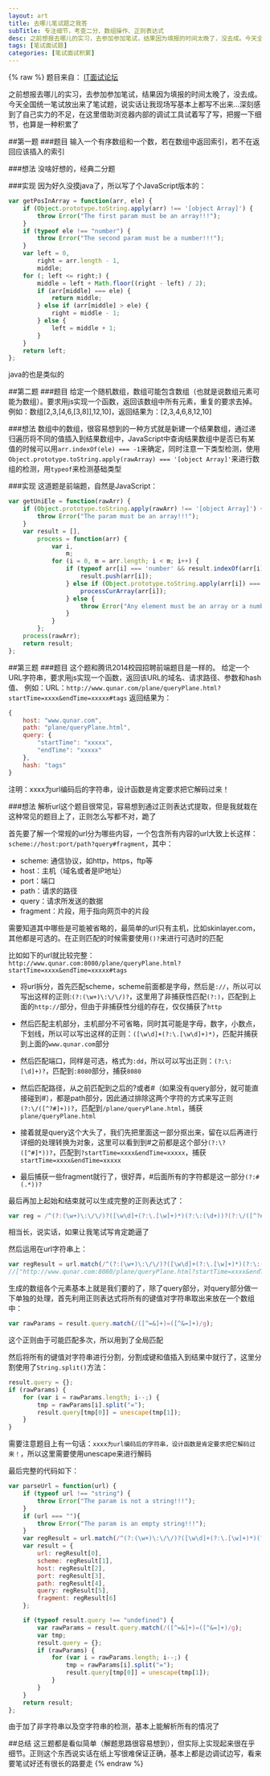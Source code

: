 ```yaml
---
layout: art
title: 去哪儿笔试题之我答
subTitle: 专注细节，考查二分、数组操作、正则表达式
desc: 之前想报去哪儿的实习，去参加参加笔试，结果因为填报的时间太晚了，没去成。今天全国统一笔试放出来了笔试题，说实话让我现场写基本上都写不出来...深刻感到了自己实力的不足，在这里借助浏览器内部的调试工具试着写了写，把握一下细节，也算是一种积累了
tags: [笔试面试题]
categories: [笔试面试积累]
---
```


{% raw %}
题目来自： [IT面试论坛](http://www.itmian4.com/forum.php?mod=forumdisplay&fid=44)

之前想报去哪儿的实习，去参加参加笔试，结果因为填报的时间太晚了，没去成。今天全国统一笔试放出来了笔试题，说实话让我现场写基本上都写不出来...深刻感到了自己实力的不足，在这里借助浏览器内部的调试工具试着写了写，把握一下细节，也算是一种积累了

##第一题
###题目
输入一个有序数组和一个数，若在数组中返回索引，若不在返回应该插入的索引

###想法
没啥好想的，经典二分题

###实现
因为好久没摸java了，所以写了个JavaScript版本的：
```javascript
var getPosInArray = function(arr, ele) {
    if (Object.prototype.toString.apply(arr) !== '[object Array]') {
        throw Error("The first param must be an array!!!");
    }
    if (typeof ele !== "number") {
        throw Error("The second param must be a number!!!");
    }
    var left = 0,
        right = arr.length - 1,
        middle;
    for (; left <= right;) {
        middle = left + Math.floor((right - left) / 2);
        if (arr[middle] === ele) {
            return middle;
        } else if (arr[middle] > ele) {
            right = middle - 1;
        } else {
            left = middle + 1;
        }
    }
    return left;
};
```
java的也是类似的

##第二题
###题目
给定一个随机数组，数组可能包含数组（也就是说数组元素可能为数组）。要求用js实现一个函数，返回该数组中所有元素，重复的要求去掉。例如：数组\[2,3,\[4,6,\[3,8\]\],12,10\]，返回结果为：\[2,3,4,6,8,12,10\]

###想法
数组中的数组，很容易想到的一种方式就是新建一个结果数组，通过递归遍历将不同的值插入到结果数组中，JavaScript中查询结果数组中是否已有某值的时候可以用`arr.indexOf(ele) === -1`来确定，同时注意一下类型检测，使用`Object.prototype.toString.apply(rawArray) === '[object Array]'`来进行数组的检测，用`typeof`来检测基础类型

###实现
这道题是前端题，自然是JavaScript：
```javascript
var getUniEle = function(rawArr) {
    if (Object.prototype.toString.apply(rawArr) !== '[object Array]') {
        throw Error("The param must be an array!!!");
    }
    var result = [],
        process = function(arr) {
            var i,
                m;
            for (i = 0, m = arr.length; i < m; i++) {
                if (typeof arr[i] === 'number' && result.indexOf(arr[i]) === -1) {
                    result.push(arr[i]);
                } else if (Object.prototype.toString.apply(arr[i]) === '[object Array]') {
                    processCurArray(arr[i]);
                } else {
                    throw Error("Any element must be an array or a number!!!");
                }
            }
        };
    process(rawArr);
    return result;
};
```

##第三题
###题目
这个题和腾讯2014校园招聘前端题目是一样的。
给定一个URL字符串，要求用js实现一个函数，返回该URL的域名、请求路径、参数和hash值、
例如：URL：`http://www.qunar.com/plane/queryPlane.html?startTime=xxxx&endTime=xxxxx#tags`
返回结果为：
```javascript
{
    host: "www.qunar.com",
    path: "plane/queryPlane.html",
    query: {
        "startTime": "xxxxx",
        "endTime": "xxxxx"
    },
    hash: "tags"
}
```
注明：xxxx为url编码后的字符串，设计函数是肯定要求把它解码过来！

###想法
解析url这个题目很常见，容易想到通过正则表达式提取，但是我就栽在这种常见的题目上了，正则怎么写都不对，跪了

首先要了解一个常规的url分为哪些内容，一个包含所有内容的url大致上长这样：`scheme://host:port/path?query#fragment`，其中：
* scheme: 通信协议，如http，https，ftp等
* host：主机（域名或者是IP地址）
* port：端口
* path：请求的路径
* query：请求所发送的数据
* fragment：片段，用于指向网页中的片段

需要知道其中哪些是可能被省略的，最简单的url只有主机，比如skinlayer.com，其他都是可选的。在正则匹配的时候需要使用`()?`来进行可选时的匹配

比如如下的url就比较完整：`http://www.qunar.com:8080/plane/queryPlane.html?startTime=xxxx&endTime=xxxxx#tags`

* 将url拆分，首先匹配scheme，scheme前面都是字母，然后是`://`，所以可以写出这样的正则:`(?:(\w+)\:\/\/)?`，这里用了非捕获性匹配`(?:)`，匹配到上面的`http://`部分，但由于非捕获性分组的存在，仅仅捕获了`http`

* 然后匹配主机部分，主机部分不可省略，同时其可能是字母，数字，小数点，下划线，所以可以写出这样的正则：`([\w\d]+(?:\.[\w\d]+)*)`，匹配并捕获到上面的`www.qunar.com`部分

* 然后匹配端口，同样是可选，格式为`:dd`，所以可以写出正则：`(?:\:[\d]+)?`，匹配到`:8080`部分，捕获`8080`

* 然后匹配路径，从之前匹配到之后的?或者#（如果没有query部分，就可能直接碰到#），都是path部分，因此通过排除这两个字符的方式来写正则`(?:\/([^?#]+))?`，匹配到`/plane/queryPlane.html`，捕获`plane/queryPlane.html`

* 接着就是query这个大头了，我们先把里面这一部分抠出来，留在以后再进行详细的处理转换为对象，这里可以看到到#之前都是这个部分`(?:\?([^#]*))?`，匹配到`?startTime=xxxx&endTime=xxxxx`，捕获`startTime=xxxx&endTime=xxxxx`

* 最后捕获一些fragment就行了，很好弄，#后面所有的字符都是这一部分`(?:#(.*))?`

最后再加上起始和结束就可以生成完整的正则表达式了：
```javascript
var reg = /^(?:(\w+)\:\/\/)?([\w\d]+(?:\.[\w]+)*)(?:\:(\d+))?(?:\/([^?#]+))?(?:\?([^#]*))?(?:#(.*))?$/;
```
相当长，说实话，如果让我笔试写肯定跪逼了

然后运用在url字符串上：
```javascript
var regResult = url.match(/^(?:(\w+)\:\/\/)?([\w\d]+(?:\.[\w]+)*)(?:\:(\d+))?(?:\/([^?#]+))?(?:\?([^#]*))?(?:#(.*))?$/);
//["http://www.qunar.com:8080/plane/queryPlane.html?startTime=xxxx&endTime=xxxxx#tags", "http", "www.qunar.com", "8080", "plane/queryPlane.html", "startTime=xxxx&endTime=xxxxx", "tags"]
```
生成的数组各个元素基本上就是我们要的了，除了query部分，对query部分做一下单独的处理，首先利用正则表达式将所有的键值对字符串取出来放在一个数组中：
```javascript
var rawParams = result.query.match(/([^=&]+)=([^&=]+)/g);
```
这个正则由于可能匹配多次，所以用到了全局匹配

然后将所有的键值对字符串进行分割，分割成键和值插入到结果中就行了，这里分割使用了`String.split()`方法：
```javascript
result.query = {};
if (rawParams) {
    for (var i = rawParams.length; i--;) {
        tmp = rawParams[i].split("=");
        result.query[tmp[0]] = unescape(tmp[1]);
    }
}
```

需要注意题目上有一句话：`xxxx为url编码后的字符串，设计函数是肯定要求把它解码过来！`，所以这里需要使用unescape来进行解码

最后完整的代码如下：
```javascript
var parseUrl = function(url) {
    if (typeof url !== "string") {
        throw Error("The param is not a string!!!");
    }
    if (url === ""){
        throw Error("The param is an empty string!!!");
    }
    var regResult = url.match(/^(?:(\w+)\:\/\/)?([\w\d]+(?:\.[\w]+)*)(?:\:(\d+))?(?:\/([^?#]+))?(?:\?([^#]*))?(?:#(.*))?$/);
    var result = {
        url: regResult[0],
        scheme: regResult[1],
        host: regResult[2],
        port: regResult[3],
        path: regResult[4],
        query: regResult[5],
        fragment: regResult[6]
    };

    if (typeof result.query !== "undefined") {
        var rawParams = result.query.match(/([^=&]+)=([^&=]+)/g);
        var tmp;
        result.query = {};
        if (rawParams) {
            for (var i = rawParams.length; i--;) {
                tmp = rawParams[i].split("=");
                result.query[tmp[0]] = unescape(tmp[1]);
            }
        }
    }
    return result;
};
```
由于加了非字符串以及空字符串的检测，基本上能解析所有的情况了

##总结
这三题都是看似简单（解题思路很容易想到），但实际上实现起来很在乎细节。正则这个东西说实话在纸上写很难保证正确，基本上都是边调试边写，看来要笔试好还有很长的路要走
{% endraw %}



















